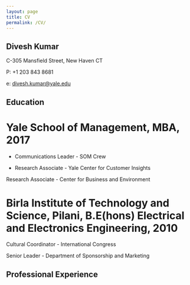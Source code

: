 ```yaml
---
layout: page
title: CV
permalink: /CV/
---
```


## Divesh Kumar
C-305 Mansfield Street, New Haven CT

P: +1 203 843 8681  

e: divesh.kumar@yale.edu 

## Education

# Yale School of Management, MBA, 2017

* Communications Leader - SOM Crew 

* Research Associate - Yale Center for Customer Insights 

Research Associate - Center for Business and Environment 

# Birla Institute of Technology and Science, Pilani, B.E(hons) Electrical and Electronics Engineering, 2010

Cultural Coordinator - International Congress

Senior Leader - Department of Sponsorship and Marketing

## Professional Experience



